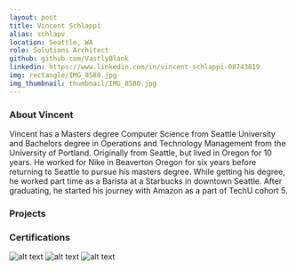 ```yaml
---
layout: post
title: Vincent Schlappi
alias: schlapv
location: Seattle, WA
role: Solutions Architect
github: github.com/VastlyBlank
linkedin: https://www.linkedin.com/in/vincent-schlappi-08743819
img: rectangle/IMG_8580.jpg
img_thumbnail: thumbnail/IMG_8580.jpg
---
```

### About Vincent
Vincent has a Masters degree Computer Science from Seattle University and Bachelors degree in Operations and Technology Management from the University of Portland. Originally from Seattle, but lived in Oregon for 10 years. He worked for Nike in Beaverton Oregon for six years before returning to Seattle to pursue his masters degree. While getting his degree, he worked part time as a Barista at a Starbucks in downtown Seattle. After graduating, he started his journey with Amazon as a part of TechU cohort 5.

### Projects

### Certifications
![alt text](https://d1.awsstatic.com/training-and-certification/Certification%20Badges/AWS-Certified_Cloud-Practitioner_512x512.bc006f14f986fa4f3ca238b0b62be458ce1fb5ce.png "Logo Title Text 1")
![alt text](https://d1.awsstatic.com/training-and-certification/Certification%20Badges/AWS-Certified_Solutions-Architect_Associate_512x512.d82aee07920970350c427c8d0542bc239180a486.png "Logo Title Text 1")
![alt text](https://d1.awsstatic.com/training-and-certification/Certification%20Badges/AWS-Certified_Sysops-Administrator_Associate_512x512.7ee4f9e7f4046349a3bfe27dcb1a54a340e04623.png "Logo Title Text 1")

